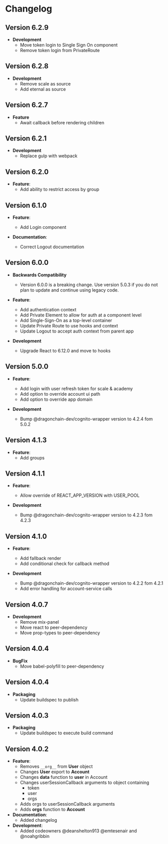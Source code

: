 # Changelog

## Version 6.2.9

- **Development**
  - Move token login to Single Sign On component
  - Remove token login from PrivateRoute

## Version 6.2.8

- **Development**
  - Remove scale as source
  - Add eternal as source

## Version 6.2.7

- **Feature**
  - Await callback before rendering children

## Version 6.2.1

- **Development**
  - Replace gulp with webpack

## Version 6.2.0

- **Feature**:
  - Add ability to restrict access by group

## Version 6.1.0

- **Feature**:
  - Add Login component

- **Documentation**:
  - Correct Logout documentation

## Version 6.0.0

- **Backwards Compatibility**
  - Version 6.0.0 is a breaking change. Use version 5.0.3 if you do not plan to update and continue using legacy code.

- **Feature**:
  - Add authentication context
  - Add Private Element to allow for auth at a component level
  - Add Single-Sign-On as a top-level container
  - Update Private Route to use hooks and context
  - Update Logout to accept auth context from parent app

- **Development**
  - Upgrade React to 6.12.0 and move to hooks


## Version 5.0.0

- **Feature**:
  - Add login with user refresh token for scale & academy
  - Add option to override account ui path
  - Add option to override app domain

- **Development**
  - Bump @dragonchain-dev/cognito-wrapper version to 4.2.4 fom 5.0.2


## Version 4.1.3

- **Feature**:
  - Add groups
  

## Version 4.1.1

- **Feature**:
  - Allow override of REACT_APP_VERSION with USER_POOL

- **Development**
  - Bump @dragonchain-dev/cognito-wrapper version to 4.2.3 fom 4.2.3


## Version 4.1.0

- **Feature**:
  - Add fallback render
  - Add conditional check for callback method

- **Development**
  - Bump @dragonchain-dev/cognito-wrapper version to 4.2.2 fom 4.2.1
  - Add error handling for account-service calls


## Version 4.0.7

- **Development**
  - Remove mix-panel 
  - Move react to peer-dependency 
  - Move prop-types to peer-dependency 


## Version 4.0.4

- **BugFix**
  - Move babel-polyfill to peer-dependency


## Version 4.0.4

- **Packaging**
  - Update buildspec to publish


## Version 4.0.3

- **Packaging**
  - Update buildspec to execute build command


## Version 4.0.2

- **Feature**:
  - Removes `__org__` from **User** object
  - Changes **User** export to **Account**
  - Changes **data** function to **user** in Account
  - Changes userSessionCallback arguments to object containing
      - token
      - user
      - orgs
  - Adds orgs to userSessionCallback arguments
  - Adds **orgs** function to **Account**
- **Documentation**:
  - Added changelog
- **Development**:
  - Added codeowners @deanshelton913 @emtesenair and @noahgribbin
